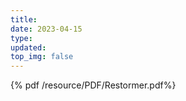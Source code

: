 ```yaml
---
title: 
date: 2023-04-15
type:
updated: 
top_img: false
---
```


{% pdf /resource/PDF/Restormer.pdf%}

